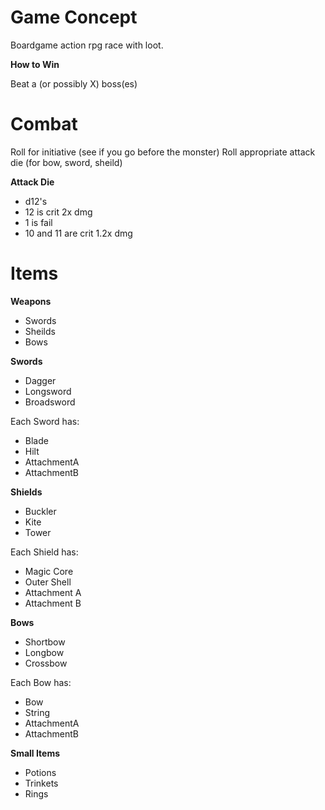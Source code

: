 Game Concept
============

Boardgame action rpg race with loot.

**How to Win**

Beat a (or possibly X) boss(es)


Combat
======

Roll for initiative (see if you go before the monster)
Roll appropriate attack die (for bow, sword, sheild)

**Attack Die**
 * d12's
 * 12 is crit 2x dmg
 * 1 is fail
 * 10 and 11 are crit 1.2x dmg


Items
=====

**Weapons**
 * Swords
 * Sheilds
 * Bows

**Swords**
 * Dagger
 * Longsword
 * Broadsword

Each Sword has:
 * Blade
 * Hilt
 * AttachmentA
 * AttachmentB

**Shields**
 * Buckler
 * Kite
 * Tower

Each Shield has:
 * Magic Core
 * Outer Shell
 * Attachment A
 * Attachment B

**Bows**
 * Shortbow
 * Longbow
 * Crossbow

Each Bow has:
 * Bow
 * String
 * AttachmentA
 * AttachmentB

**Small Items**
 * Potions
 * Trinkets
 * Rings

